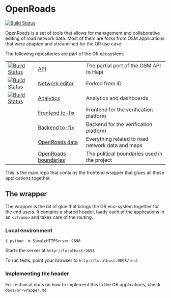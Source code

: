 # OpenRoads
[![Build Status](https://magnum.travis-ci.com/opengovt/openroads.svg?token=d4tUG3NhuWNZYSxWndVL&branch=develop)](https://magnum.travis-ci.com/opengovt/openroads)

OpenRoads is a set of tools that allows for management and collaborative editing of road network data. Most of them are forks from OSM applications that were adapted and streamlined for the OR use case.

The following repositories are part of the OR ecosystem:

| | | |
| --- | --- | --- |
| [![Build Status](https://magnum.travis-ci.com/opengovt/openroads-api.svg?token=d4tUG3NhuWNZYSxWndVL&branch=master)](https://magnum.travis-ci.com/opengovt/openroads-api) | [API](https://github.com/opengovt/openroads-api)  | The partial port of the OSM API to Hapi | [API](https://github.com/opengovt/openroads-api)  | The partial port of the OSM API to Hapi |
| [![Build Status](https://magnum.travis-ci.com/opengovt/openroads-iD.svg?token=d4tUG3NhuWNZYSxWndVL&branch=master)](https://magnum.travis-ci.com/opengovt/openroads-iD) | [Network editor](https://github.com/opengovt/openroads-iD) | Forked from iD |
| [![Build Status](https://magnum.travis-ci.com/opengovt/openroads-analytics.svg?token=d4tUG3NhuWNZYSxWndVL&branch=master)](https://magnum.travis-ci.com/opengovt/openroads-analytics) | [Analytics](https://github.com/opengovt/openroads-analytics) | Analytics and dashboards |
| | [Frontend to-fix](https://github.com/developmentseed/to-fix) | Frontend for the verification platform |
| | [Backend to-fix](https://github.com/developmentseed/to-fix-backend) | Backend for the verification platform |
| | [OpenRoads data](https://github.com/opengovt/openroads-data) | Everything related to road network data and maps |
| | [OpenRoads boundaries](https://github.com/opengovt/openroads-boundaries) | The political boundaries used in the project |

This is the main repo that contains the frontend wrapper that glues all these applications together.

## The wrapper
The wrapper is the bit of glue that brings the OR eco-system together for the end users. It contains a shared header, loads each of the applications in an `<iframe>` and takes care of the routing.

### Local environment

```
$ python -m SimpleHTTPServer 9898
```

Starts the server at `http://localhost:9898`

To run tests, point your browser to `http://localhost:9898/test`

### Implementing the header
For technical docs on how to implement this in the OR applications, check `docs/or-wrapper.md`.